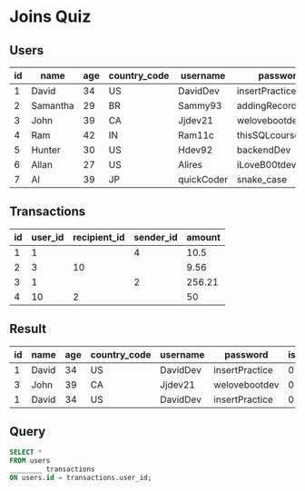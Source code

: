 # Joins Quiz

## Users

| id  | name     | age | country_code | username   | password           | is_admin |
| --- | -------- | --- | ------------ | ---------- | ------------------ | -------- |
| 1   | David    | 34  | US           | DavidDev   | insertPractice     | 0        |
| 2   | Samantha | 29  | BR           | Sammy93    | addingRecords!     | 0        |
| 3   | John     | 39  | CA           | Jjdev21    | welovebootdev      | 0        |
| 4   | Ram      | 42  | IN           | Ram11c     | thisSQLcourserocks | 0        |
| 5   | Hunter   | 30  | US           | Hdev92     | backendDev         | 0        |
| 6   | Allan    | 27  | US           | Alires     | iLoveB00tdev       | 1        |
| 7   | Al       | 39  | JP           | quickCoder | snake_case         | 0        |

## Transactions

| id  | user_id | recipient_id | sender_id | amount |
| --- | ------- | ------------ | --------- | ------ |
| 1   | 1       |              | 4         | 10.5   |
| 2   | 3       | 10           |           | 9.56   |
| 3   | 1       |              | 2         | 256.21 |
| 4   | 10      | 2            |           | 50     |

## Result

| id  | name  | age | country_code | username | password       | is_admin | id  | user_id | recipient_id | sender_id | amount |
| --- | ----- | --- | ------------ | -------- | -------------- | -------- | --- | ------- | ------------ | --------- | ------ |
| 1   | David | 34  | US           | DavidDev | insertPractice | 0        | 1   | 1       |              | 4         | 10.5   |
| 3   | John  | 39  | CA           | Jjdev21  | welovebootdev  | 0        | 2   | 3       | 10           |           | 9.56   |
| 1   | David | 34  | US           | DavidDev | insertPractice | 0        | 3   | 1       |              | 2         | 256.21 |

## Query

```SQL
SELECT *
FROM users
________ transactions
ON users.id = transactions.user_id;
```
